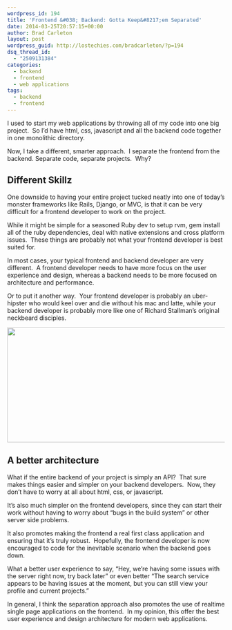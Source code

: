 ```yaml
---
wordpress_id: 194
title: 'Frontend &#038; Backend: Gotta Keep&#8217;em Separated'
date: 2014-03-25T20:57:15+00:00
author: Brad Carleton
layout: post
wordpress_guid: http://lostechies.com/bradcarleton/?p=194
dsq_thread_id:
  - "2509131384"
categories:
  - backend
  - frontend
  - web applications
tags:
  - backend
  - frontend
---
```

I used to start my web applications by throwing all of my code into one big project.  So I&#8217;d have html, css, javascript and all the backend code together in one monolithic directory.

Now, I take a different, smarter approach.  I separate the frontend from the backend. Separate code, separate projects.  Why?

## Different Skillz

One downside to having your entire project tucked neatly into one of today&#8217;s monster frameworks like Rails, Django, or MVC, is that it can be very difficult for a frontend developer to work on the project.

While it might be simple for a seasoned Ruby dev to setup rvm, gem install all of the ruby dependencies, deal with native extensions and cross platform issues.  These things are probably not what your frontend developer is best suited for.

In most cases, your typical frontend and backend developer are very different.  A frontend developer needs to have more focus on the user experience and design, whereas a backend needs to be more focused on architecture and performance.

Or to put it another way.  Your frontend developer is probably an uber-hipster who would keel over and die without his mac and latte, while your backend developer is probably more like one of Richard Stallman&#8217;s original neckbeard disciples.

[<img class="alignnone size-full wp-image-204" title="frontend-backend-developers" src="http://clayvessel.org/clayvessel/wp-content/uploads/2014/03/frontend-backend-developers2.png" alt="" width="598" height="266" />](http://clayvessel.org/clayvessel/wp-content/uploads/2014/03/frontend-backend-developers2.png)

## A better architecture

What if the entire backend of your project is simply an API?  That sure makes things easier and simpler on your backend developers.  Now, they don&#8217;t have to worry at all about html, css, or javascript.

It&#8217;s also much simpler on the frontend developers, since they can start their work without having to worry about &#8220;bugs in the build system&#8221; or other server side problems.

It also promotes making the frontend a real first class application and ensuring that it&#8217;s truly robust.  Hopefully, the frontend developer is now encouraged to code for the inevitable scenario when the backend goes down.

What a better user experience to say, &#8220;Hey, we&#8217;re having some issues with the server right now, try back later&#8221; or even better &#8220;The search service appears to be having issues at the moment, but you can still view your profile and current projects.&#8221;

In general, I think the separation approach also promotes the use of realtime single page applications on the frontend.  In my opinion, this offer the best user experience and design architecture for modern web applications.

&nbsp;